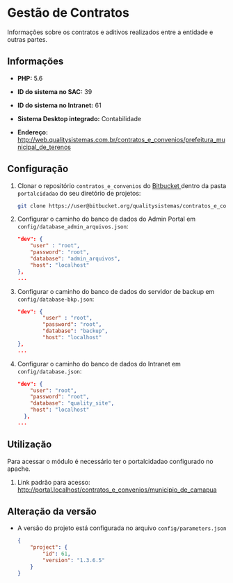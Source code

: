 # Gestão de Contratos

Informações sobre os contratos e aditivos realizados entre a entidade e outras partes.



## Informações

- **PHP:** 5.6

- **ID do sistema no SAC:**  39

- **ID do sistema no Intranet:** 61

- **Sistema Desktop integrado:** Contabilidade

- **Endereço:** http://web.qualitysistemas.com.br/contratos_e_convenios/prefeitura_municipal_de_terenos

## Configuração

1. Clonar o repositório `contratos_e_convenios` do [Bitbucket ](https://bitbucket.org/qualitysistemas/contratos_e_convenios/src/master/)dentro da pasta `portalcidadao` do seu diretório de projetos:
   
   ```bash
   git clone https://user@bitbucket.org/qualitysistemas/contratos_e_convenios.git
   ```

2. Configurar o caminho do banco de dados do Admin Portal em `config/database_admin_arquivos.json`:
   
   ```json
   "dev": {
       "user" : "root",
       "password": "root",
       "database": "admin_arquivos",
       "host": "localhost"
   },
   ...
   ```

3. Configurar o caminho do banco de dados do servidor de backup em `config/database-bkp.json`:
   
   ```json
   "dev": {
           "user" : "root",
           "password": "root",
           "database": "backup",
           "host": "localhost"
   },
   ...
   ```

4. Configurar o caminho do banco de dados do Intranet em `config/database.json`:
   
   ```json
   "dev": {
       "user": "root",
       "password": "root",
       "database": "quality_site",
       "host": "localhost"
     },
   ...
   ```

## Utilização

Para acessar o módulo é necessário ter o portalcidadao configurado no apache.

1. Link padrão para acesso: http://portal.localhost/contratos_e_convenios/municipio_de_camapua

## Alteração da versão

- A versão do projeto está configurada no arquivo  `config/parameters.json`
  
  ```json
  {
      "project": {
          "id": 61,
          "version": "1.3.6.5"
      }
  }
  ```